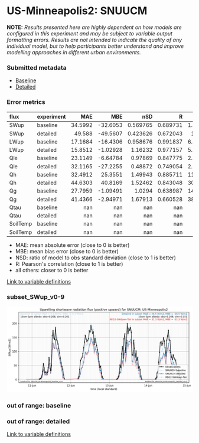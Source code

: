 # US-Minneapolis2: SNUUCM

**NOTE:** *Results presented here are highly dependent on how models are configured in this experiment and may be subject to variable output formatting errors. Results are not intended to indicate the quality of any individual model, but to help participants better understand and improve modelling approaches in different urban environments.*

### Submitted metadata

- [Baseline](SNUUCM_US-Minneapolis2_baseline_attrs.md)
- [Detailed](SNUUCM_US-Minneapolis2_detailed_attrs.md)

### Error metrics

| flux     | experiment   |      MAE |       MBE |        nSD |          R |       5th |      95th |     RMSE |      cRMSE |      AMBE |       1-nSD |          1-R |   nSkewness |   nKurtosis |    Overlap |
|:---------|:-------------|---------:|----------:|-----------:|-----------:|----------:|----------:|---------:|-----------:|----------:|------------:|-------------:|------------:|------------:|-----------:|
| SWup     | baseline     |  34.5992 | -32.6053  |   0.569765 |   0.689731 |   1.44725 | 135.294   |  78.1958 |   0.733936 |  32.6053  |   0.430236  |   0.310269   |    0.655771 |   1.15858   |   0.108372 |
| SWup     | detailed     |  49.588  | -49.5607  |   0.423626 |   0.672043 |   1.7286  | 177.471   |  90.4288 |   0.781069 |  49.5607  |   0.576375  |   0.327957   |    0.64795  |   1.15801   |   0.156201 |
| LWup     | baseline     |  17.1684 | -16.4306  |   0.958676 |   0.991837 |   6.48759 |  19.2411  |  19.0058 |   0.131756 |  16.4306  |   0.0413251 |   0.00816338 |    0.190416 |   0.298068  |   0.130502 |
| LWup     | detailed     |  15.8512 |  -1.02928 |   1.16232  |   0.977157 |   5.71608 |  36.3702  |  20.4624 |   0.28187  |   1.02928 |   0.162323  |   0.0228429  |    1.23833  |   0.500654  |   0.109909 |
| Qle      | baseline     |  23.1149 |  -6.64784 |   0.97869  |   0.847775 |   2.96485 |   4.14986 |  42.6353 |   0.546275 |   6.64784 |   0.0213103 |   0.152225   |    0.118265 |   0.0999402 |   0.227546 |
| Qle      | detailed     |  32.1165 | -27.2255  |   0.48872  |   0.749054 |   2.17379 | 127.308   |  61.2589 |   0.711823 |  27.2255  |   0.51128   |   0.250946   |    0.624272 |   2.35556   |   0.297507 |
| Qh       | baseline     |  32.4912 |  25.3551  |   1.49943  |   0.885711 |  11.2018  | 104.029   |  54.982  |   0.76952  |  25.3551  |   0.499426  |   0.114289   |    0.315871 |   0.318302  |   0.179486 |
| Qh       | detailed     |  44.6303 |  40.8169  |   1.52462  |   0.843048 |  30.4258  | 139.202   |  68.5266 |   0.868222 |  40.8169  |   0.524618  |   0.156952   |    0.31566  |   0.395595  |   0.305304 |
| Qg       | baseline     |  27.7959 |  -1.09491 |   1.0294   |   0.638987 |  14.6693  |  16.4345  |  38.5322 |   0.862624 |   1.09491 |   0.0293943 |   0.361013   |    0.574508 |   0.789374  |   0.20634  |
| Qg       | detailed     |  41.4366 |  -2.94971 |   1.67913  |   0.660528 |  38.0813  |  49.7165  |  56.5779 |   1.26541  |   2.94971 |   0.679117  |   0.339472   |    0.39667  |   0.852075  |   0.33784  |
| Qtau     | baseline     | nan      | nan       | nan        | nan        | nan       | nan       | nan      | nan        | nan       | nan         | nan          |  nan        | nan         | nan        |
| Qtau     | detailed     | nan      | nan       | nan        | nan        | nan       | nan       | nan      | nan        | nan       | nan         | nan          |  nan        | nan         | nan        |
| SoilTemp | baseline     | nan      | nan       | nan        | nan        | nan       | nan       | nan      | nan        | nan       | nan         | nan          |  nan        | nan         | nan        |
| SoilTemp | detailed     | nan      | nan       | nan        | nan        | nan       | nan       | nan      | nan        | nan       | nan         | nan          |  nan        | nan         | nan        |

 - MAE: mean absolute error (close to 0 is better)
 - MBE: mean bias error (close to 0 is better)
 - NSD: ratio of model to obs standard deviation (close to 1 is better)
 - R: Pearson's correlation (close to 1 is better)
 - all others: closer to 0 is better

[Link to variable definitions](../modelattrs/variable_definitions.md)

### <a name="subset_swup_v0-9"></a>subset_SWup_v0-9
[![SNUUCM_US-Minneapolis2_subset_SWup_v0-9.png](SNUUCM_US-Minneapolis2_subset_SWup_v0-9.png)](SNUUCM_US-Minneapolis2_subset_SWup_v0-9.png)

### out of range: baseline


### out of range: detailed



[Link to variable definitions](../modelattrs/variable_definitions.md)

